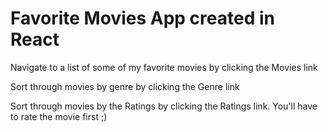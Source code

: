 # Favorite Movies App created in React

 Navigate to a list of some of my favorite movies by clicking the Movies link 
 
 Sort through movies by genre by clicking the Genre link 
 
 Sort through movies by the Ratings by clicking the Ratings link. You'll have to rate the movie first ;)
